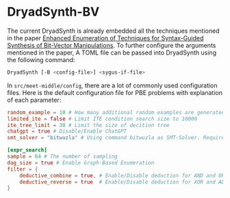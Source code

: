 
# DryadSynth-BV

The current DryadSynth is already embedded all the techniques mentioned in the paper [Enhanced Enumeration of Techniques for Syntax-Guided Synthesis of Bit-Vector Manipulations](https://dl.acm.org/doi/10.1145/3632913). To further configure the arguments mentioned in the paper, A TOML file can be passed into DryadSynth using the following command:

```bash
DryadSynth [-B <config-file>] <sygus-if-file>
```

In `src/meet-middle/config`, there are a lot of commonly used configuration files. 
Here is the default configuration file for PBE problems with explanation of each parameter:

```toml
random_example = 10 # How many additional random examples are generated from reference implementation 
limited_ite = false # Limit ITE condition search size to 10000 
ite_tree_limit = 30 # Limit the size of decition tree
chatgpt = true # Disable/Enable ChatGPT
smt_solver = "bitwuzla" # Using command bitwuzla as SMT-Solver. Require `bitwuzla` command installed

[expr_search]
sample = 64 # The number of sampling
dag_size = true # Enable Graph-Based Enumeration
filter = {
    deductive_combine = true, # Enable/Disable deduction for AND and OR
    deductive_reverse = true  # Enable/Disable deduction for XOR and ADD
} 
```


